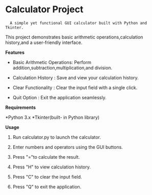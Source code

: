 # Calculator Project

      A simple yet functional GUI calculator built with Python and Tkinter.
This project demonstrates basic arithmetic operations,calculation history,and a
user-friendly interface.

**Features**
 
  * Basic Arithmetic Operations: Perform addition,subtraction,multiplication,and
division. 

  * Calculation History : Save and view your calculation history.

  * Clear Functionality : Clear the input field with a single click. 

  * Quit Option : Exit the application seamlessly.
  

**Requirements**

   *Python 3.x
   *Tkinter(built- in Python library)


**Usage**

  1. Run calculator.py to launch the calculator.

  2. Enter numbers and operators using the GUI buttons.

  3. Press "="to calculate the result.

  4. Press "H" to view calculation history.

  5. Press "C" to clear the input field.

  6. Press "Q" to exit the application.